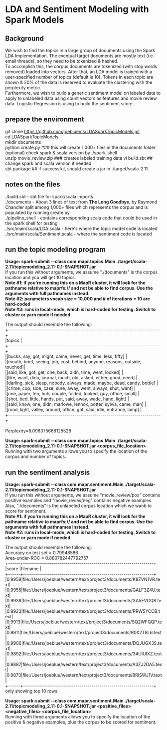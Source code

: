 # LDA and Sentiment Modeling with Spark Models

## Background
We wish to find the topics in a large group of documents using the Spark LDA Implementation. 
The eventual target documents are mostly text (i.e. email threads), so they need to be tokenized & hashed. <br>
To accomplish this, the corpus documents are tokenized (with stop words removed) loaded into vectors. 
After that, an LDA model is trained with a user-specified number of topics (default is 10). Tokens in each topic are shown & 20% of the data is reserved to evaluate the clustering with the perplexity metric.<br>
Furthermore, we wish to build a generic sentiment model on labeled data to apply to unlabeled data using count vectors as features and movie review data. Logistic Regression is using to build the sentiment score.

## prepare the environment
git clone https://github.com/joebluems/LDASparkTopicModels.git<br>
cd LDASparkTopicModels <br>
mkdir documents <br>
python create.py ### this will create 1,000+ files in the documents folder <br>
(optional) check spark & scala version by  ./spark-shell <br> 
unzip movie_review.zip  ### creates labeled training data
vi build.sbt  ## change spark and scala version if needed <br>
sbt package ## if successful, should create a jar in ./target/scala-2.11 <br>

## notes on the files
./build.sbt - sbt file for spark/scala imports <br>
./documents - About 3 lines of text from <b>The Long Goodbye</b>, by Raymond Chandler split among 1,000+ files which represents the corpus and is populated by running create.py <br>
./pipeline_shell - contains corresponding scala code that could be used in the spark shell for testing <br>
./src/main/scala/LDA.scala - here's where the topic model code is located <br>
./src/main/scala/Sentiment.scala - where the sentiment code is located <br>

## run the topic modeling program
<b>Usage: spark-submit --class com.mapr.topics.Main ./target/scala-2.11/topicmodeling_2.11-0.1-SNAPSHOT.jar</b> <br>
If you run this without arguments, we assume "./documents" is the corpus location and you will get 10 topics. <br>
<b> Note #1: if you're running this on a MapR cluster, it will look for the pathname relative to maprfs:// and not be able to find corpus. Use the arguments with full pathnames instead.</b> <br>
<b> Note #2: parameters vocab size = 10,000 and # of iterations = 10 are hard-coded</b> <br>
<b> Note #3: runs in local-mode, which is hard-coded for testing. Switch to cluster or yarn mode if needed. </b> <br>

The output should resemble the following: <br>
+----------------------------------------------------------------------------+ <br>
|topics                                                                      | <br>
+----------------------------------------------------------------------------+<br>
|[bucks, say, got, might, came, never, get, time, less, fifty]               |<br>
|[mouth, brief, seeing, job, cost, behind, anyone, reasons, outside, touched]|<br>
|[said, like, got, get, one, back, didn, time, went, looked]                 |<br>
|[like, want, didn, journal, much, old, asked, either, good, need]           |<br>
|[darling, sick, sleep, nobody, always, made, maybe, dead, candy, bottle]    |<br>
|[crime, cop, side, case, sure, away, went, always, shut, want]              |<br>
|[one, paper, ten, huh, couple, folded, looked, guy, office, small]          |<br>
|[shot, bed, little, hands, put, said, away, wade, hand, light]              |<br>
|[said, know, one, didn, marlowe, lennox, potter, sylvia, came, man]         |<br>
|[road, light, valley, around, office, got, said, idle, entrance, lamp]      |<br>
+----------------------------------------------------------------------------+<br>
<br>
Perplexity=8.096375668125528 <br>

<b>Usage: spark-submit --class com.mapr.topics.Main ./target/scala-2.11/topicmodeling_2.11-0.1-SNAPSHOT.jar  <corpus_file_location> <topics></b> <br>
Running with two arguments allows you to specify the location of the corpus and number of topics. <br>

## run the sentiment analysis
<b>Usage: spark-submit --class com.mapr.sentiment.Main ./target/scala-2.11/topicmodeling_2.11-0.1-SNAPSHOT.jar</b> <br>
If you run this without arguments, we assume "movie_review/pos" contains positive examples and "movie_revies/neg" contains negative examples. Also, "./documents" is the unlabeled corpus location which we wanb to score for sentiment. <br>
<b> Note #1: if you're running this on a MapR cluster, it will look for the pathname relative to maprfs:// and not be able to find corpus. Use the arguments with full pathnames instead.</b> <br>
<b> Note #2: runs in local-mode, which is hard-coded for testing. Switch to cluster or yarn mode if needed. </b> <br>

The output should resemble the following: <br>
Accuracy on test set = 0.79948586 <br>
Area-under-ROC = 0.880782447792757 <br>
+------+-----------------------------------------------------------------+<br>
|score |filename                                                         |<br>
+------+-----------------------------------------------------------------+<br>
|0.9959|file:/Users/joeblue/western/text/project3/documents/K8ZVN1VR.text|<br>
|0.9955|file:/Users/joeblue/western/text/project3/documents/GALF3Z4U.text|<br>
|0.9938|file:/Users/joeblue/western/text/project3/documents/XA5EVGQ8.text|<br>
|0.9923|file:/Users/joeblue/western/text/project3/documents/PRW5YCCB.text|<br>
|0.9913|file:/Users/joeblue/western/text/project3/documents/SQ2WFQQP.text|<br>
|0.9911|file:/Users/joeblue/western/text/project3/documents/R0X2T8L6.text|<br>
|0.9906|file:/Users/joeblue/western/text/project3/documents/DQJUGX3S.text|<br>
|0.9892|file:/Users/joeblue/western/text/project3/documents/34UIUIXZ.text|<br>
|0.9887|file:/Users/joeblue/western/text/project3/documents/A3ZJ2DA5.text|<br>
|0.9873|file:/Users/joeblue/western/text/project3/documents/8RISWJ1V.text|<br>
+------+-----------------------------------------------------------------+<br>
only showing top 10 rows<br>

<b>Usage: spark-submit --class com.mapr.sentiment.Main ./target/scala-2.11/topicmodeling_2.11-0.1-SNAPSHOT.jar  <positive_files> <negative_files> <corpus_file_location> </b> <br>
Running with three arguments allows you to specify the location of the positive & negative examples, plus the corpus to be scored for sentiment. <br>

<br>
